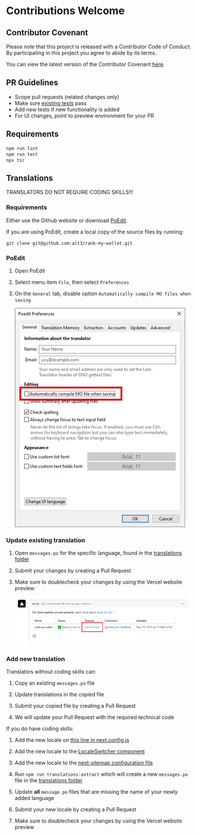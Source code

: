 # Contributions Welcome

## Contributor Covenant

Please note that this project is released with a Contributor Code of Conduct. By participating in this project you agree to abide by its terms.

You can view the latest version of the Contributor Covenant [here](https://www.contributor-covenant.org/version/2/1/code_of_conduct).

## PR Guidelines

- Scope pull requests (related changes only)
- Make sure [existing tests](./test) pass
- Add new tests if new functionality is added
- For UI changes, point to preview environment for your PR

## Requirements

```
npm run lint
npm run test
npx tsc
```

## Translations

TRANSLATORS DO NOT REQUIRE CODING SKILLS!!!

### Requirements

Either use the Github website or download [PoEdit](https://poedit.net/).

If you are using PoEdit, create a local copy of the source files by running:

```
git clone git@github.com:alt3/rank-my-wallet.git
```

### PoEdit

1. Open PoEdit

2. Select menu item `File`, then select `Preferences`

3. On the `General` tab, disable option `Automatically compile MO files when saving`

   ![Screenshot of PoEdit MO setting](./docs/img/poedit-disable-mo-files.png)

### Update existing translation

1. Open `messages.po` for the specific language, found in the [translations folder](https://github.com/alt3/rank-my-wallet/tree/main/src/translations/locales)

2. Submit your changes by creating a Pull Request

3. Make sure to doublecheck your changes by using the Vercel website preview:

   ![Screenshot of Vercel preview button](./docs/img/vercel-preview.png)

### Add new translation

Translators without coding skills can:

1. Copy an existing `messages.po` file

2. Update translations in the copied file

3. Submit your copied file by creating a Pull Request

4. We will update your Pull Request with the required technical code

If you do have coding skills:

1. Add the new locale on [this line in next.config.js](https://github.com/alt3/rank-my-wallet/blob/main/next.config.js#L11)

2. Add the new locale to the [LocaleSwitcher component](https://github.com/alt3/rank-my-wallet/blob/main/src/components/LocaleSwitcher.tsx)

3. Add the new locale to the [next-sitemap configuration file](https://github.com/alt3/rank-my-wallet/blob/main/next-sitemap.config.js#L7)

4. Run `npm run translations:extract` which will create a new `messages.po` file in the [translations folder](https://github.com/alt3/rank-my-wallet/tree/main/src/translations/)

5. Update **all** `message.po` files that are missing the name of your newly added language

6. Submit your new locale by creating a Pull Request

7. Make sure to doublecheck your changes by using the Vercel website preview
